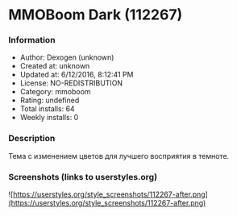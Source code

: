 # MMOBoom Dark (112267)

### Information
- Author: Dexogen (unknown)
- Created at: unknown
- Updated at: 6/12/2016, 8:12:41 PM
- License: NO-REDISTRIBUTION
- Category: mmoboom
- Rating: undefined
- Total installs: 64
- Weekly installs: 0


### Description
Тема с изменением цветов для лучшего восприятия в темноте.


### Screenshots (links to userstyles.org)
![https://userstyles.org/style_screenshots/112267-after.png](https://userstyles.org/style_screenshots/112267-after.png)


